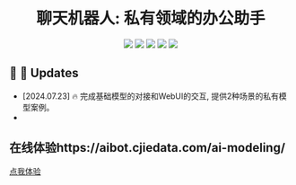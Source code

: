 <h1 align='center'>聊天机器人: 私有领域的办公助手</h1>

<div align='center'>
    <a href='https://badtobest.github.io/echomimic.html'><img src='https://img.shields.io/badge/Project-Page-blue'></a>
    <a href='https://huggingface.co/BadToBest/EchoMimic'><img src='https://img.shields.io/badge/%F0%9F%A4%97%20HuggingFace-Model-yellow'></a>
    <a href='https://www.modelscope.cn/models/BadToBest/EchoMimic'><img src='https://img.shields.io/badge/ModelScope-Model/Demo-purple'></a>
    <a href='https://arxiv.org/abs/2407.08136'><img src='https://img.shields.io/badge/Paper-Arxiv-red'></a>
    <a href='assets/echomimic.png'><img src='https://badges.aleen42.com/src/wechat.svg'></a>
</div>

## &#x1F4E3; &#x1F4E3; Updates
* [2024.07.23] 🔥 完成基础模型的对接和WebUI的交互, 提供2种场景的私有模型案例。
* 
## 在线体验https://aibot.cjiedata.com/ai-modeling/
[点我体验]([https://github.com/smthemex/ComfyUI_EchoMimic](https://aibot.cjiedata.com/ai-modeling/))
